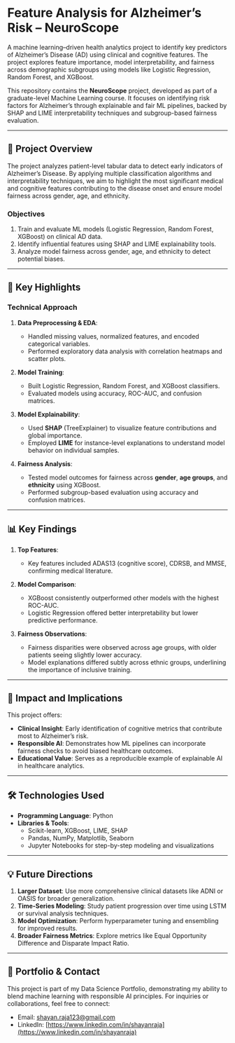 # Feature Analysis for Alzheimer’s Risk – NeuroScope

A machine learning–driven health analytics project to identify key predictors of Alzheimer’s Disease (AD) using clinical and cognitive features. The project explores feature importance, model interpretability, and fairness across demographic subgroups using models like Logistic Regression, Random Forest, and XGBoost.

This repository contains the **NeuroScope** project, developed as part of a graduate-level Machine Learning course. It focuses on identifying risk factors for Alzheimer’s through explainable and fair ML pipelines, backed by SHAP and LIME interpretability techniques and subgroup-based fairness evaluation.

---

## 📜 **Project Overview**

The project analyzes patient-level tabular data to detect early indicators of Alzheimer’s Disease. By applying multiple classification algorithms and interpretability techniques, we aim to highlight the most significant medical and cognitive features contributing to the disease onset and ensure model fairness across gender, age, and ethnicity.

### **Objectives**
1. Train and evaluate ML models (Logistic Regression, Random Forest, XGBoost) on clinical AD data.
2. Identify influential features using SHAP and LIME explainability tools.
3. Analyze model fairness across gender, age, and ethnicity to detect potential biases.

---

## 🚀 **Key Highlights**

### **Technical Approach**
1. **Data Preprocessing & EDA**:
   - Handled missing values, normalized features, and encoded categorical variables.
   - Performed exploratory data analysis with correlation heatmaps and scatter plots.

2. **Model Training**:
   - Built Logistic Regression, Random Forest, and XGBoost classifiers.
   - Evaluated models using accuracy, ROC-AUC, and confusion matrices.

3. **Model Explainability**:
   - Used **SHAP** (TreeExplainer) to visualize feature contributions and global importance.
   - Employed **LIME** for instance-level explanations to understand model behavior on individual samples.

4. **Fairness Analysis**:
   - Tested model outcomes for fairness across **gender**, **age groups**, and **ethnicity** using XGBoost.
   - Performed subgroup-based evaluation using accuracy and confusion matrices.

---

## 📊 **Key Findings**

1. **Top Features**:
   - Key features included ADAS13 (cognitive score), CDRSB, and MMSE, confirming medical literature.

2. **Model Comparison**:
   - XGBoost consistently outperformed other models with the highest ROC-AUC.
   - Logistic Regression offered better interpretability but lower predictive performance.

3. **Fairness Observations**:
   - Fairness disparities were observed across age groups, with older patients seeing slightly lower accuracy.
   - Model explanations differed subtly across ethnic groups, underlining the importance of inclusive training.

---

## 🌟 **Impact and Implications**

This project offers:
- **Clinical Insight**: Early identification of cognitive metrics that contribute most to Alzheimer’s risk.
- **Responsible AI**: Demonstrates how ML pipelines can incorporate fairness checks to avoid biased healthcare outcomes.
- **Educational Value**: Serves as a reproducible example of explainable AI in healthcare analytics.

---

## 🛠️ **Technologies Used**

- **Programming Language**: Python  
- **Libraries & Tools**:  
  - Scikit-learn, XGBoost, LIME, SHAP  
  - Pandas, NumPy, Matplotlib, Seaborn  
  - Jupyter Notebooks for step-by-step modeling and visualizations

---

## 💡 **Future Directions**
1.	**Larger Dataset**:
	Use more comprehensive clinical datasets like ADNI or OASIS for broader generalization.
2.	**Time-Series Modeling**:
	Study patient progression over time using LSTM or survival analysis techniques.
3.	**Model Optimization**:
	Perform hyperparameter tuning and ensembling for improved results.
4.	**Broader Fairness Metrics**:
	Explore metrics like Equal Opportunity Difference and Disparate Impact Ratio.

---

## 🔗 **Portfolio & Contact**

This project is part of my Data Science Portfolio, demonstrating my ability to blend machine learning with responsible AI principles. For inquiries or collaborations, feel free to connect:

- Email: shayan.raja123@gmail.com  
- LinkedIn: [https://www.linkedin.com/in/shayanraja](https://www.linkedin.com/in/shayanraja)
